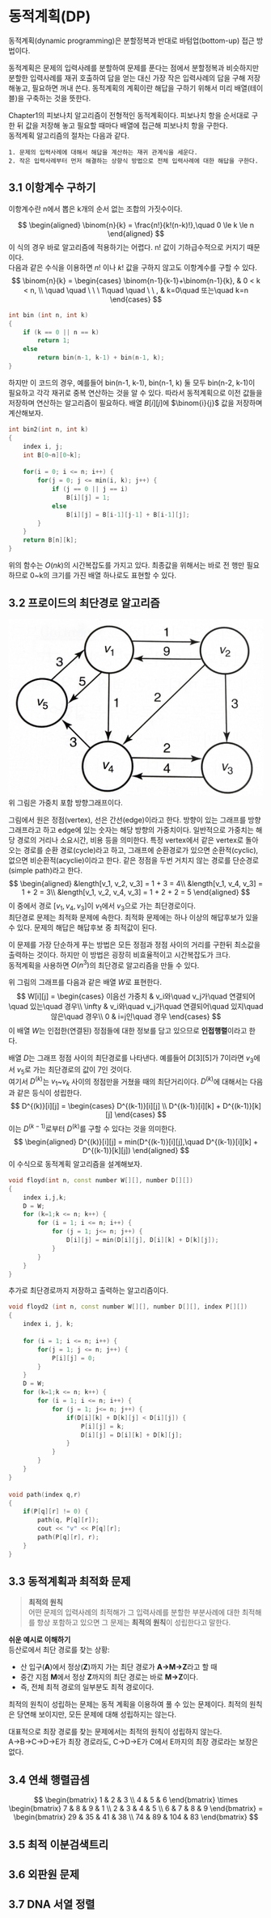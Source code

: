 # 동적계획(DP)
동적계획(dynamic programming)은 분할정복과 반대로 바텀업(bottom-up) 접근 방법이다. 

동적계획은 문제의 입력사례를 분할하여 문제를 푼다는 점에서 분할정복과 비슷하지만 분할한 입력사례를 재귀 호출하여 답을 얻는 대신 가장 작은 입력사례의 답을 구해 저장해놓고, 필요하면 꺼내 쓴다. 동적계획의 계획이란 해답을 구하기 위해서 미리 배열(테이블)을 구축하는 것을 뜻한다.

Chapter1의 피보나치 알고리즘이 전형적인 동적계획이다. 피보나치 항을 순서대로 구한 뒤 값을 저장해 놓고 필요할 때마다 배열에 접근해 피보나치 항을 구한다.  
동적계획 알고리즘의 절차는 다음과 같다.
~~~
1. 문제의 입력사례에 대해서 해답을 계산하는 재귀 관계식을 세운다.
2. 작은 입력사례부터 먼저 해결하는 상향식 방법으로 전체 입력사례에 대한 해답을 구한다.
~~~
## 3.1 이항계수 구하기
이항계수란 n에서 뽑은 k개의 순서 없는 조합의 가짓수이다.

$$
\begin{aligned}
\binom{n}{k} = \frac{n!}{k!(n-k)!},\quad 0 \le k \le n
\end{aligned}
$$
이 식의 경우 바로 알고리즘에 적용하기는 어렵다. n! 값이 기하급수적으로 커지기 때문이다.  
다음과 같은 수식을 이용하면 $n!$ 이나 $k!$ 값을 구하지 않고도 이항계수를 구할 수 있다.
$$
\binom{n}{k} =
\begin{cases}
\binom{n-1}{k-1}+\binom{n-1}{k}, & 0 < k < n, \\
\quad \quad \ \ \ 1\quad \quad \ \ ,  & k=0\quad 또는\quad k=n
\end{cases}
$$

~~~cpp
int bin (int n, int k)
{
    if (k == 0 || n == k)
        return 1;
    else
        return bin(n-1, k-1) + bin(n-1, k);
}
~~~
하지만 이 코드의 경우, 예를들어 bin(n-1, k-1), bin(n-1, k) 둘 모두 bin(n-2, k-1)이 필요하고 각각 재귀로 중복 연산하는 것을 알 수 있다. 따라서 동적계획으로 이전 값들을 저장하며 연산하는 알고리즘이 필요하다. 배열 $B[i][j]$에 $\binom{i}{j}$ 값을 저장하며 계산해보자.
~~~cpp
int bin2(int n, int k)
{
    index i, j;
    int B[0~n][0~k];

    for(i = 0; i <= n; i++) {
        for(j = 0; j <= min(i, k); j++) {
            if (j == 0 || j == i)
                B[i][j] = 1;
            else
                B[i][j] = B[i-1][j-1] + B[i-1][j];
        }
    }
    return B[n][k];
}
~~~
위의 함수는 $O(nk)$의 시간복잡도를 가지고 있다.
최종값을 위해서는 바로 전 행만 필요하므로 0~k의 크기를 가진 배열 하나로도 표현할 수 있다.
## 3.2 프로이드의 최단경로 알고리즘
![](./images/graph.jpg)
위 그림은 가중치 포함 방향그래프이다.

그림에서 원은 정점(vertex), 선은 간선(edge)이라고 한다. 방향이 있는 그래프를 방향그래프라고 하고 edge에 있는 숫자는 해당 방향의 가중치이다. 일반적으로 가중치는 해당 경로의 거리나 소요시간, 비용 등을 의미한다. 특정 vertex에서 같은 vertex로 돌아오는 경로를 순환 경로(cycle)라고 하고, 그래프에 순환경로가 있으면 순환적(cyclic), 없으면 비순환적(acyclie)이라고 한다. 같은 정점을 두번 거치지 않는 경로를 단순경로(simple path)라고 한다.
$$
\begin{aligned}
&length[v_1, v_2, v_3] = 1 + 3 = 4\\
&length[v_1, v_4, v_3] = 1 + 2 = 3\\
&length[v_1, v_2, v_4, v_3] = 1 + 2 + 2 = 5
\end{aligned}
$$
이 중에서 경로 $[v_1,v_4,v_3]$이 $v_1$에서 $v_3$으로 가는 최단경로이다.  
최단경로 문제는 최적화 문제에 속한다. 최적화 문제에는 하나 이상의 해답후보가 있을 수 있다. 문제의 해답은 해답후보 중 최적값이 된다.

이 문제를 가장 단순하게 푸는 방법은 모든 정점과 정점 사이의 거리를 구한뒤 최소값을 출력하는 것이다. 하지만 이 방법은 굉장히 비효율적이고 시간복잡도가 크다.  
동적계획을 사용하면 $O(n^3)$의 최단경로 알고리즘을 만들 수 있다.

위 그림의 그래프를 다음과 같은 배열 $W$로 표현한다.
$$
W[i][j] = 
\begin{cases}
이음선 가중치 & v_i와\quad v_j가\quad 연결되어\quad 있는\quad 경우\\
\infty & v_i와\quad v_j가\quad 연결되어\quad 있지\quad 않은\quad 경우\\
0 & i=j인\quad 경우
\end{cases}
$$
이 배열 $W$는 인접한(연결된) 정점들에 대한 정보를 담고 있으므로 **인접행렬**이라고 한다.

배열 $D$는 그래프 정점 사이의 최단경로를 나타낸다. 예를들어 $D[3][5]$가 7이라면 $v_3$에서 $v_5$로 가는 최단경로의 값이 7인 것이다.  
여기서 $D^{(k)}$는 $v_1$~$v_k$ 사이의 정점만을 거쳤을 때의 최단거리이다. $D^{(k)}$에 대해서는 다음과 같은 등식이 성립한다.
$$
D^{(k)}[i][j] = 
\begin{cases}
D^{(k-1)}[i][j] \\
D^{(k-1)}[i][k] + D^{(k-1)}[k][j]
\end{cases}
$$
이는 $D^{(k-1)}$로부터 $D^{(k)}$를 구할 수 있다는 것을 의미한다.
$$
\begin{aligned}
D^{(k)}[i][j] = min(D^{(k-1)}[i][j],\quad D^{(k-1)}[i][k] + D^{(k-1)}[k][j])
\end{aligned}
$$ 
이 수식으로 동적계획 알고리즘을 설계해보자.
~~~cpp
void floyd(int n, const number W[][], number D[][])
{
    index i,j,k;
    D = W;
    for (k=1;k <= n; k++) {
        for (i = 1; i <= n; i++) {
            for (j = 1; j<= n; j++) {
                D[i][j] = min(D[i][j], D[i][k] + D[k][j]);
            }
        }
    }
}
~~~
추가로 최단경로까지 저장하고 출력하는 알고리즘이다.
~~~cpp
void floyd2 (int n, const number W[][], number D[][], index P[][])
{
    index i, j, k;

    for (i = 1; i <= n; i++) {
        for(j = 1; j <= n; j++) {
            P[i][j] = 0;
        }
    }
    D = W;
    for (k=1;k <= n; k++) {
        for (i = 1; i <= n; i++) {
            for (j = 1; j<= n; j++) {
                if(D[i][k] + D[k][j] < D[i][j]) {
                    P[i][j] = k;
                    D[i][j] = D[i][k] + D[k][j];
                }
            }
        }
    }
}

void path(index q,r)
{
    if(P[q][r] != 0) {
        path(q, P[q][r]);
        cout << "v" << P[q][r];
        path(P[q][r], r);
    }
}
~~~
## 3.3 동적계획과 최적화 문제
> **최적의 원칙**  
> 어떤 문제의 입력사례의 최적해가 그 입력사례를 분할한 부분사례에 대한 최적해를 항상 포함하고 있으면 그 문제는 **최적의 원칙**이 성립한다고 말한다.

**쉬운 예시로 이해하기**  
등산로에서 최단 경로를 찾는 상황:
- 산 입구(**A**)에서 정상(**Z**)까지 가는 최단 경로가 **A→M→Z**라고 할 때
- 중간 지점 **M**에서 정상 **Z**까지의 최단 경로는 바로 **M→Z**이다.
- 즉, 전체 최적 경로의 일부분도 최적 경로이다.  

최적의 원칙이 성립하는 문제는 동적 계획을 이용하여 풀 수 있는 문제이다. 최적의 원칙은 당연해 보이지만, 모든 문제에 대해 성립하지는 않는다.

대표적으로 최장 경로를 찾는 문제에서는 최적의 원칙이 성립하지 않는다.  
A→B→C→D→E가 최장 경로라도, C→D→E가 C에서 E까지의 최장 경로라는 보장은 없다.
## 3.4 연쇄 행렬곱셈
$$
\begin{bmatrix}
1 & 2 & 3 \\
4 & 5 & 6
\end{bmatrix} \times
\begin{bmatrix}
7 & 8 & 9 & 1 \\
2 & 3 & 4 & 5 \\
6 & 7 & 8 & 9
\end{bmatrix} =
\begin{bmatrix}
29 & 35 & 41 & 38 \\
74 & 89 & 104 & 83
\end{bmatrix}
$$
## 3.5 최적 이분검색트리
## 3.6 외판원 문제
## 3.7 DNA 서열 정렬